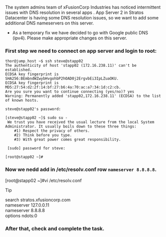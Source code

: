 The system admins team of xFusionCorp Industries has noticed intermittent issues with DNS resolution in several apps .
App Server 2 in Stratos Datacenter is having some DNS resolution issues, so we want to add some additional DNS nameservers on this server.

- As a temporary fix we have decided to go with Google public DNS (ipv4). Please make appropriate changes on this server.

### First step we need to connect on app server and login to root:
```
thor@jump_host ~$ ssh steve@stapp02
The authenticity of host 'stapp02 (172.16.238.11)' can't be established.
ECDSA key fingerprint is SHA256:BEmbndWZwybHvgohbP2hOAD0j2ErgvbEi3IpLZuaOKU.
ECDSA key fingerprint is MD5:27:54:d2:2f:14:bf:27:b6:4a:70:ac:a7:34:1d:c2:cb.
Are you sure you want to continue connecting (yes/no)? yes
Warning: Permanently added 'stapp02,172.16.238.11' (ECDSA) to the list of known hosts.

steve@stapp02's password:

[steve@stapp02 ~]$ sudo su -
 We trust you have received the usual lecture from the local System
Administrator. It usually boils down to these three things:
    #1) Respect the privacy of others.
    #2) Think before you type.
    #3) With great power comes great responsibility.

 [sudo] password for steve:

[root@stapp02 ~]#
```
### Now we nedd add in /etc/resolv.conf row `nameserver 8.8.8.8`.
[root@stapp02 ~]#vi /etc/resolv.conf

>[!tip]
>   
>   search stratos.xfusioncorp.com\
>   nameserver 127.0.0.11\
>   nameserver 8.8.8.8\
>   options ndots:0
### After that, check and complete the task.
